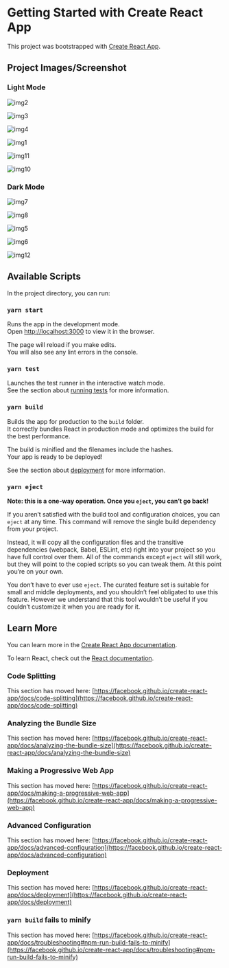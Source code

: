 # Getting Started with Create React App

This project was bootstrapped with [Create React App](https://github.com/facebook/create-react-app).

## Project Images/Screenshot

### Light Mode

![img2](https://user-images.githubusercontent.com/54692909/139733073-2afced8e-1d7b-4666-867d-405eba4e4f92.JPG)

![img3](https://user-images.githubusercontent.com/54692909/139733205-e304f5cd-8006-4074-9e1b-fe4592564319.JPG)

![img4](https://user-images.githubusercontent.com/54692909/139733313-1004851f-dab3-4595-a648-5c9aca73f6ea.JPG)

![img1](https://user-images.githubusercontent.com/54692909/139733377-b0604a44-b8d0-4d90-8580-d3ec1e04a7a2.JPG)

![img11](https://user-images.githubusercontent.com/54692909/139733438-b3984838-ebf4-4734-b059-355a42abeaa4.JPG)

![img10](https://user-images.githubusercontent.com/54692909/139733523-5894a62f-7891-46aa-ad62-99fc237fe2c3.JPG)

### Dark Mode

![img7](https://user-images.githubusercontent.com/54692909/139733618-427ad2dd-de9f-411d-bc1a-620724360cf4.JPG)

![img8](https://user-images.githubusercontent.com/54692909/139733673-f6fa87bd-6bec-4ae7-80cc-ea68854ce170.JPG)

![img5](https://user-images.githubusercontent.com/54692909/139733753-e3632d3b-9a2c-4dfc-a029-5b79ec4f5178.JPG)

![img6](https://user-images.githubusercontent.com/54692909/139733814-5c13d3eb-28d9-47e7-ba8a-82c97d036ca6.JPG)

![img12](https://user-images.githubusercontent.com/54692909/139733874-48332870-6ba6-4f9b-b02a-9ac0bf04d51b.JPG)

## Available Scripts

In the project directory, you can run:

### `yarn start`

Runs the app in the development mode.\
Open [http://localhost:3000](http://localhost:3000) to view it in the browser.

The page will reload if you make edits.\
You will also see any lint errors in the console.

### `yarn test`

Launches the test runner in the interactive watch mode.\
See the section about [running tests](https://facebook.github.io/create-react-app/docs/running-tests) for more information.

### `yarn build`

Builds the app for production to the `build` folder.\
It correctly bundles React in production mode and optimizes the build for the best performance.

The build is minified and the filenames include the hashes.\
Your app is ready to be deployed!

See the section about [deployment](https://facebook.github.io/create-react-app/docs/deployment) for more information.

### `yarn eject`

**Note: this is a one-way operation. Once you `eject`, you can’t go back!**

If you aren’t satisfied with the build tool and configuration choices, you can `eject` at any time. This command will remove the single build dependency from your project.

Instead, it will copy all the configuration files and the transitive dependencies (webpack, Babel, ESLint, etc) right into your project so you have full control over them. All of the commands except `eject` will still work, but they will point to the copied scripts so you can tweak them. At this point you’re on your own.

You don’t have to ever use `eject`. The curated feature set is suitable for small and middle deployments, and you shouldn’t feel obligated to use this feature. However we understand that this tool wouldn’t be useful if you couldn’t customize it when you are ready for it.

## Learn More

You can learn more in the [Create React App documentation](https://facebook.github.io/create-react-app/docs/getting-started).

To learn React, check out the [React documentation](https://reactjs.org/).

### Code Splitting

This section has moved here: [https://facebook.github.io/create-react-app/docs/code-splitting](https://facebook.github.io/create-react-app/docs/code-splitting)

### Analyzing the Bundle Size

This section has moved here: [https://facebook.github.io/create-react-app/docs/analyzing-the-bundle-size](https://facebook.github.io/create-react-app/docs/analyzing-the-bundle-size)

### Making a Progressive Web App

This section has moved here: [https://facebook.github.io/create-react-app/docs/making-a-progressive-web-app](https://facebook.github.io/create-react-app/docs/making-a-progressive-web-app)

### Advanced Configuration

This section has moved here: [https://facebook.github.io/create-react-app/docs/advanced-configuration](https://facebook.github.io/create-react-app/docs/advanced-configuration)

### Deployment

This section has moved here: [https://facebook.github.io/create-react-app/docs/deployment](https://facebook.github.io/create-react-app/docs/deployment)

### `yarn build` fails to minify

This section has moved here: [https://facebook.github.io/create-react-app/docs/troubleshooting#npm-run-build-fails-to-minify](https://facebook.github.io/create-react-app/docs/troubleshooting#npm-run-build-fails-to-minify)
